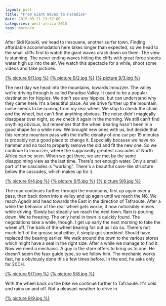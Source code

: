 ```yaml
---
layout: post
title: "From Giant Waves to Paradise"
date: 2015-03-21 13:37:00
categories: west-africa-2015
tags: morocco
---
```

After Sidi Kaouki, we head to Imsouane, another surfer town.
Finding affordable accommodation here takes longer than expected, so we head to the small cliffs first to watch the giant waves crash down on them.
The view is stunning. 
The never ending waves hitting the cliffs with great force shoots water high up into the air.
We watch this spectacle for a while, shoot some videos and take pictures.

[1]: https://saschaeglau.com/upload/travel/9/1.jpg "Imsouane"
[2]: https://saschaeglau.com/upload/travel/9/2.jpg "Imsouane"
[3]: https://saschaeglau.com/upload/travel/9/3.jpg "Imsouane"
[{% picture 9/1.jpg %}][1]
[{% picture 9/2.jpg %}][2]
[{% picture 9/3.jpg %}][3]

The next day we head into the mountains, towards Imouzzer.
The valley we're driving through is called Paradise Valley.
It used to be a popular destination for hippies.
We don't see any hippies, but can understand why they came here.
It's a beautiful place.
As we drive further up the mountain, noise seems to be coming from my rear wheel.
We stop to check the chain and the wheel, but can't find anything obvious.
The noise didn't magically disappear over night, so we check it again in the morning.
We still can't find anything obvious, but remember that the wheel bearing hasn't been in a good shape for a while now.
We brought new ones with us, but decide that this remote mountain pass with the traffic density of one car per 15 minutes is probably not a good place to change it.
Especially because we have no hammer and no tool to properly remove the old and fit the new one.
So we continue to Imouzzer, where the supposedly greatest cascades of North Africa can be seen.
When we get there, we are met by the same disappointing view as the last time.
There's not enough water.
Only a small part of the cascades is "working".
There's a beautiful cave-like structure below the cascades, which makes up for it.

[4]: https://saschaeglau.com/upload/travel/9/4.jpg "Paradise Valley"
[5]: https://saschaeglau.com/upload/travel/9/5.jpg "Cascades near Imouzzer"
[6]: https://saschaeglau.com/upload/travel/9/6.jpg "Cascades near Imouzzer"
[{% picture 9/4.jpg %}][4]
[{% picture 9/5.jpg %}][5]
[{% picture 9/6.jpg %}][6]

The road continues further through the mountains, first up again over a pass, then back down into a valley and up again until we reach the N8.
We reach Agadir and head towards the East in the direction of Tafraoute.
After a while the behavior of the rear wheel gets worse, it now noticeably moves while driving.
Slowly but steadily we reach the next town.
Rain is pouring down. We're freezing.
The only hotel in town is quickly found.
The negotiations take a while, though.
I get up early the next morning to take the wheel off.
The balls of the wheel bearing fall out as I do so.
There's not much left of the grease seal either, it simply got shredded.
Should have replaced the bearing earlier.
We walk around the town to the various stores which might have a seal in the right size.
After a while we manage to find it.
Now we need a mechanic.
A guy in the store offers to bring us to one.
He doesn't seem the faux guide type, so we follow him.
The mechanic works fast, he's obviously done this a few times before.
In the end, he asks only for 20DH.

[7]: https://saschaeglau.com/upload/travel/9/7.jpg "Broken Wheel Bearing"
[8]: https://saschaeglau.com/upload/travel/9/8.jpg "Mechanic at work"
[{% picture 9/7.jpg %}][7]
[{% picture 9/8.jpg %}][8]

With the wheel back on the bike we continue further to Tafraoute.
It's cold and rains on and off.
Not a pleasant weather to drive in.

[9]: https://saschaeglau.com/upload/travel/9/9.jpg "Way to Tafraoute"
[{% picture 9/9.jpg %}][9]